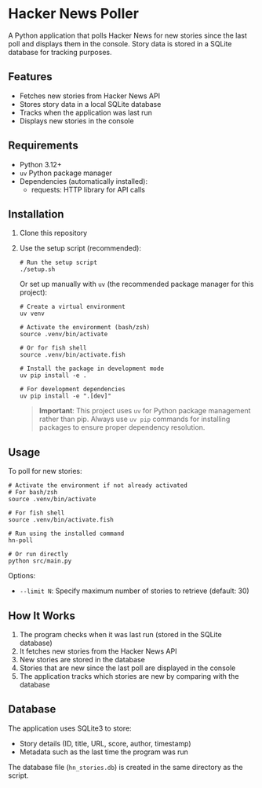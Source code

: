 # Hacker News Poller

A Python application that polls Hacker News for new stories since the last poll and displays them in the console. Story data is stored in a SQLite database for tracking purposes.

## Features

- Fetches new stories from Hacker News API
- Stores story data in a local SQLite database
- Tracks when the application was last run
- Displays new stories in the console

## Requirements

- Python 3.12+
- `uv` Python package manager
- Dependencies (automatically installed):
  - requests: HTTP library for API calls

## Installation

1. Clone this repository

2. Use the setup script (recommended):
   ```
   # Run the setup script
   ./setup.sh
   ```

   Or set up manually with `uv` (the recommended package manager for this project):
   ```
   # Create a virtual environment
   uv venv
   
   # Activate the environment (bash/zsh)
   source .venv/bin/activate
   
   # Or for fish shell
   source .venv/bin/activate.fish
   
   # Install the package in development mode
   uv pip install -e .
   
   # For development dependencies
   uv pip install -e ".[dev]"
   ```

   > **Important**: This project uses `uv` for Python package management rather than pip. Always use `uv pip` commands for installing packages to ensure proper dependency resolution.

## Usage

To poll for new stories:

```
# Activate the environment if not already activated
# For bash/zsh
source .venv/bin/activate

# For fish shell
source .venv/bin/activate.fish

# Run using the installed command
hn-poll

# Or run directly
python src/main.py
```

Options:

- `--limit N`: Specify maximum number of stories to retrieve (default: 30)

## How It Works

1. The program checks when it was last run (stored in the SQLite database)
2. It fetches new stories from the Hacker News API
3. New stories are stored in the database
4. Stories that are new since the last poll are displayed in the console
5. The application tracks which stories are new by comparing with the database

## Database

The application uses SQLite3 to store:

- Story details (ID, title, URL, score, author, timestamp)
- Metadata such as the last time the program was run

The database file (`hn_stories.db`) is created in the same directory as the script.